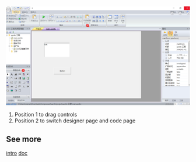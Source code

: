 ![](aardio-interface.png)
1. Position 1 to drag controls
2. Position 2 to switch designer page and code page
## See more
[intro](https://mp.weixin.qq.com/mp/appmsgalbum?__biz=MzA3Njc1MDU0OQ==&action=getalbum&album_id=2209804829378543621#wechat_redirectt)
[doc](https://www.aardio.com/zh-cn/doc/)